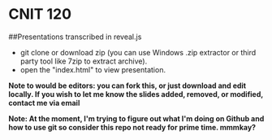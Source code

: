# CNIT 120
##Presentations transcribed in reveal.js

* git clone or download zip (you can use Windows .zip extractor or third party tool like 7zip to extract archive).
* open the "index.html" to view presentation.

**Note to would be editors: you can fork this, or just download and edit locally. If you wish to let me know the slides added, removed, or modified, contact me via email**

**Note: At the moment, I'm trying to figure out what I'm doing on Github and how to use git so consider this repo not ready for prime time. mmmkay?**